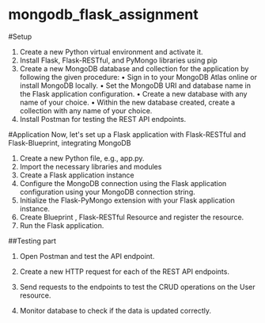 # mongodb_flask_assignment

#Setup
1. Create a new Python virtual environment and activate it.
2. Install Flask, Flask-RESTful, and PyMongo libraries using pip
3. Create a new MongoDB database and collection for the application by following the given procedure:
•	Sign in to your MongoDB Atlas online or install MongoDB locally.
•	Set the MongoDB URI and database name in the Flask application configuration.
•	Create a new database with any name of your choice.
•	Within the new database created, create a collection with any name of your choice.
4. Install Postman for testing the REST API endpoints.

#Application 
Now, let's set up a Flask application with Flask-RESTful and Flask-Blueprint, integrating MongoDB
1. Create a new Python file, e.g., app.py.
2. Import the necessary libraries and modules
3. Create a Flask application instance
4. Configure the MongoDB connection using the Flask application configuration using your MongoDB connection string.
5. Initialize the Flask-PyMongo extension with your Flask application instance.
6. Create Blueprint , Flask-RESTful Resource and register the resource.
7. Run the Flask application.

##Testing part
1. Open Postman and test the API endpoint.
2. Create a new HTTP request for each of the REST API endpoints.
3. Send requests to the endpoints to test the CRUD operations on the User resource.

4. Monitor database to check if the data is updated correctly.


